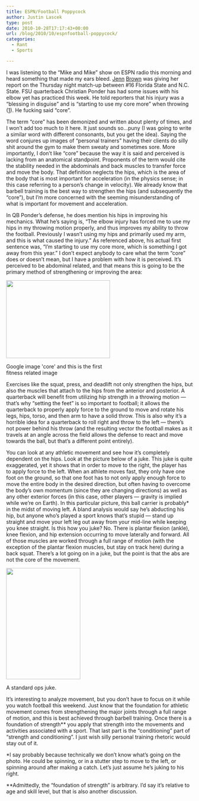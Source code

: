 ```yaml
---
title: ESPN/Football Poppycock
author: Justin Lascek
type: post
date: 2010-10-28T17:17:43+00:00
url: /blog/2010/10/espnfootball-poppycock/
categories:
  - Rant
  - Sports

---
```

I was listening to the &#8220;Mike and Mike&#8221; show on ESPN radio this morning and heard something that made my ears bleed. [Jenn][1] [Brown][2] was giving her report on the Thursday night match-up between #16 Florida State and N.C. State. FSU quarterback Christian Ponder has had some issues with his elbow yet has practiced this week. He told reporters that his injury was a &#8220;blessing in disguise&#8221; and is &#8220;starting to use my core more&#8221; when throwing ([1][3]). He fucking said &#8220;core&#8221;.
  

  
The term &#8220;core&#8221; has been demonized and written about plenty of times, and I won&#8217;t add too much to it here. It just sounds so&#8230;puny (I was going to write a similar word with different consonants, but you get the idea). Saying the word conjures up images of &#8220;personal trainers&#8221; having their clients do silly shit around the gym to make them sweaty and sometimes sore. More importantly, I don&#8217;t like &#8220;core&#8221; because the way it is said and perceived is lacking from an anatomical standpoint. Proponents of the term would cite the stability needed in the abdominals and back muscles to transfer force and move the body. That definition neglects the hips, which is the area of the body that is most important for acceleration (in the physics sense; in this case referring to a person&#8217;s change in velocity). We already know that barbell training is the best way to strengthen the hips (and subsequently the &#8220;core&#8221;), but I&#8217;m more concerned with the seeming misunderstanding of what is important for movement and acceleration.
  

  
In QB Ponder&#8217;s defense, he does mention his hips in improving his mechanics. What he&#8217;s saying is, &#8220;The elbow injury has forced me to use my hips in my throwing motion properly, and thus improves my ability to throw the football. Previously I wasn&#8217;t using my hips and primarily used my arm, and this is what caused the injury.&#8221; As referenced above, his actual first sentence was, &#8220;I’m starting to use my core more, which is something I got away from this year.&#8221; I don&#8217;t expect anybody to care what the term &#8220;core&#8221; does or doesn&#8217;t mean, but I have a problem with how it is perceived. It&#8217;s perceived to be abdominal related, and that means this is going to be the primary method of strengthening or improving the area:
  

  


<div id="attachment_3093" style="width: 290px" class="wp-caption aligncenter">
  <a href="/2010/10/core.jpg"><img aria-describedby="caption-attachment-3093" data-attachment-id="3093" data-permalink="/blog/2010/10/espnfootball-poppycock/core/" data-orig-file="/2010/10/core.jpg" data-orig-size="400,300" data-comments-opened="1" data-image-meta="{&quot;aperture&quot;:&quot;0&quot;,&quot;credit&quot;:&quot;&quot;,&quot;camera&quot;:&quot;&quot;,&quot;caption&quot;:&quot;&quot;,&quot;created_timestamp&quot;:&quot;0&quot;,&quot;copyright&quot;:&quot;&quot;,&quot;focal_length&quot;:&quot;0&quot;,&quot;iso&quot;:&quot;0&quot;,&quot;shutter_speed&quot;:&quot;0&quot;,&quot;title&quot;:&quot;&quot;}" data-image-title="core" data-image-description="" data-medium-file="/2010/10/core.jpg" data-large-file="/2010/10/core.jpg" class="size-full wp-image-3093  " title="core" src="/2010/10/core.jpg" alt="" width="280" height="210" /></a>
  
  <p id="caption-attachment-3093" class="wp-caption-text">
    Google image 'core' and this is the first fitness related image
  </p>
</div>


  

  
Exercises like the squat, press, and deadlift not only strengthen the hips, but also the muscles that attach to the hips from the anterior and posterior. A quarterback will benefit from utilizing hip strength in a throwing motion &#8212; that&#8217;s why &#8220;setting the feet&#8221; is so important to football; it allows the quarterback to properly apply force to the ground to move and rotate his legs, hips, torso, and then arm to have a solid throw. This is also why it&#8217;s a horrible idea for a quarterback to roll right and throw to the left &#8212; there&#8217;s not power behind his throw (and the resulting vector the football makes as it travels at an angle across the field allows the defense to react and move towards the ball, but that&#8217;s a different point entirely).
  

  
You can look at any athletic movement and see how it&#8217;s completely dependent on the hips. Look at the picture below of a juke. This juke is quite exaggerated, yet it shows that in order to move to the right, the player has to apply force to the left. When an athlete moves fast, they only have one foot on the ground, so that one foot has to not only apply enough force to move the entire body in the desired direction, but often having to overcome the body&#8217;s own momentum (since they are changing directions) as well as any other exterior forces (in this case, other players &#8212; gravity is implied while we&#8217;re on Earth). In this particular picture, this ball carrier is probably* in the midst of moving left. A bland analysis would say he&#8217;s abducting his hip, but anyone who&#8217;s played a sport knows that&#8217;s stupid &#8212; stand up straight and move your left leg out away from your mid-line while keeping you knee straight. Is this how you juke? No. There is plantar flexion (ankle), knee flexion, and hip extension occurring to move laterally and forward. All of those muscles are worked through a full range of motion (with the exception of the plantar flexion muscles, but stay on track here) during a back squat. There&#8217;s a lot going on in a juke, but the point is that the abs are not the core of the movement.
  

  


<div id="attachment_3095" style="width: 210px" class="wp-caption aligncenter">
  <a href="/2010/10/Schuring-juke.jpg"><img aria-describedby="caption-attachment-3095" data-attachment-id="3095" data-permalink="/blog/2010/10/espnfootball-poppycock/schuring-juke/" data-orig-file="/2010/10/Schuring-juke.jpg" data-orig-size="200,300" data-comments-opened="1" data-image-meta="{&quot;aperture&quot;:&quot;2.8&quot;,&quot;credit&quot;:&quot;Dan L. Vander Beek Photography&quot;,&quot;camera&quot;:&quot;Canon EOS-1D&quot;,&quot;caption&quot;:&quot;&quot;,&quot;created_timestamp&quot;:&quot;0&quot;,&quot;copyright&quot;:&quot;&quot;,&quot;focal_length&quot;:&quot;400&quot;,&quot;iso&quot;:&quot;400&quot;,&quot;shutter_speed&quot;:&quot;0.000625&quot;,&quot;title&quot;:&quot;&quot;}" data-image-title="Schuring juke" data-image-description="" data-medium-file="/2010/10/Schuring-juke.jpg" data-large-file="/2010/10/Schuring-juke.jpg" class="size-full wp-image-3095 " title="Schuring juke" src="/2010/10/Schuring-juke.jpg" alt="" width="200" height="300" /></a>
  
  <p id="caption-attachment-3095" class="wp-caption-text">
    A standard ops juke.
  </p>
</div>


  

  
It&#8217;s interesting to analyze movement, but you don&#8217;t have to focus on it while you watch football this weekend. Just know that the foundation for athletic movement comes from strengthening the major joints through a full range of motion, and this is best achieved through barbell training. Once there is a foundation of strength** you apply that strength into the movements and activities associated with a sport. That last part is the &#8220;conditioning&#8221; part of &#8220;strength and conditioning&#8221;. I just wish silly personal training rhetoric would stay out of it.
  

  
*I say probably because technically we don&#8217;t know what&#8217;s going on the photo. He could be spinning, or in a stutter step to move to the left, or spinning around after making a catch. Let&#8217;s just assume he&#8217;s juking to his right.
  
**Admittedly, the &#8220;foundation of strength&#8221; is arbitrary. I&#8217;d say it&#8217;s relative to age and skill level, but that is also another discussion.

 [1]: http://www.decidetostayfit.com/blog/2010/01/jenn-brown-does-p90x.jpg
 [2]: http://en.wikipedia.org/wiki/Jenn_Brown
 [3]: http://blogs.orlandosentinel.com/sports_college_fsu/2010/10/florida-state-qb-christian-ponder-on-elbow-injury-it-has-been-a-blessing-in-disguise.html
